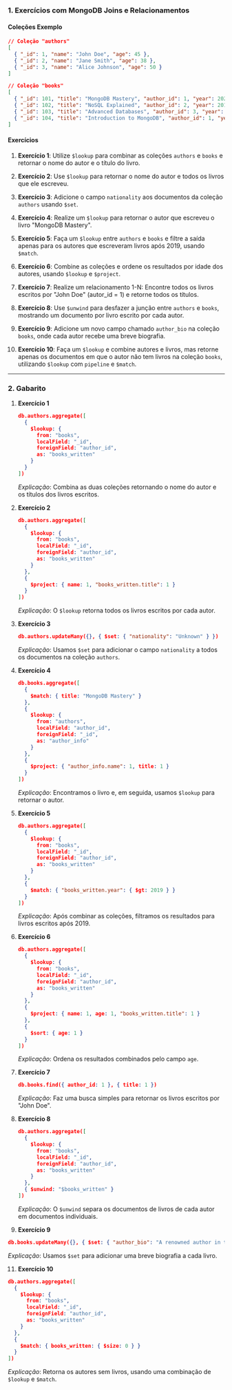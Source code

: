 ### 1. Exercícios com MongoDB Joins e Relacionamentos

#### Coleções Exemplo

```json
// Coleção "authors"
[
  { "_id": 1, "name": "John Doe", "age": 45 },
  { "_id": 2, "name": "Jane Smith", "age": 38 },
  { "_id": 3, "name": "Alice Johnson", "age": 50 }
]

// Coleção "books"
[
  { "_id": 101, "title": "MongoDB Mastery", "author_id": 1, "year": 2020 },
  { "_id": 102, "title": "NoSQL Explained", "author_id": 2, "year": 2019 },
  { "_id": 103, "title": "Advanced Databases", "author_id": 3, "year": 2018 },
  { "_id": 104, "title": "Introduction to MongoDB", "author_id": 1, "year": 2021 }
]
```

#### Exercícios

1. **Exercício 1**: Utilize `$lookup` para combinar as coleções `authors` e `books` e retornar o nome do autor e o título do livro.
   
2. **Exercício 2**: Use `$lookup` para retornar o nome do autor e todos os livros que ele escreveu.

3. **Exercício 3**: Adicione o campo `nationality` aos documentos da coleção `authors` usando `$set`.

4. **Exercício 4**: Realize um `$lookup` para retornar o autor que escreveu o livro "MongoDB Mastery".

5. **Exercício 5**: Faça um `$lookup` entre `authors` e `books` e filtre a saída apenas para os autores que escreveram livros após 2019, usando `$match`.

6. **Exercício 6**: Combine as coleções e ordene os resultados por idade dos autores, usando `$lookup` e `$project`.

7. **Exercício 7**: Realize um relacionamento 1-N: Encontre todos os livros escritos por "John Doe" (autor_id = 1) e retorne todos os títulos.

8. **Exercício 8**: Use `$unwind` para desfazer a junção entre `authors` e `books`, mostrando um documento por livro escrito por cada autor.

9. **Exercício 9**: Adicione um novo campo chamado `author_bio` na coleção `books`, onde cada autor recebe uma breve biografia.

10. **Exercício 10**: Faça um `$lookup` e combine autores e livros, mas retorne apenas os documentos em que o autor não tem livros na coleção `books`, utilizando `$lookup` com `pipeline` e `$match`.

---

### 2. Gabarito

1. **Exercício 1**
   ```json
   db.authors.aggregate([
     {
       $lookup: {
         from: "books",
         localField: "_id",
         foreignField: "author_id",
         as: "books_written"
       }
     }
   ])
   ```

   *Explicação*: Combina as duas coleções retornando o nome do autor e os títulos dos livros escritos.

3. **Exercício 2**
   ```json
   db.authors.aggregate([
     {
       $lookup: {
         from: "books",
         localField: "_id",
         foreignField: "author_id",
         as: "books_written"
       }
     },
     {
       $project: { name: 1, "books_written.title": 1 }
     }
   ])
   ```

   *Explicação*: O `$lookup` retorna todos os livros escritos por cada autor.

4. **Exercício 3**
   ```json
   db.authors.updateMany({}, { $set: { "nationality": "Unknown" } })
   ```
   *Explicação*: Usamos `$set` para adicionar o campo `nationality` a todos os documentos na coleção `authors`.

5. **Exercício 4**
   ```json
   db.books.aggregate([
     {
       $match: { title: "MongoDB Mastery" }
     },
     {
       $lookup: {
         from: "authors",
         localField: "author_id",
         foreignField: "_id",
         as: "author_info"
       }
     },
     {
       $project: { "author_info.name": 1, title: 1 }
     }
   ])
   ```
   *Explicação*: Encontramos o livro e, em seguida, usamos `$lookup` para retornar o autor.

6. **Exercício 5**
   ```json
   db.authors.aggregate([
     {
       $lookup: {
         from: "books",
         localField: "_id",
         foreignField: "author_id",
         as: "books_written"
       }
     },
     {
       $match: { "books_written.year": { $gt: 2019 } }
     }
   ])
   ```
   *Explicação*: Após combinar as coleções, filtramos os resultados para livros escritos após 2019.

7. **Exercício 6**
   ```json
   db.authors.aggregate([
     {
       $lookup: {
         from: "books",
         localField: "_id",
         foreignField: "author_id",
         as: "books_written"
       }
     },
     {
       $project: { name: 1, age: 1, "books_written.title": 1 }
     },
     {
       $sort: { age: 1 }
     }
   ])
   ```
   *Explicação*: Ordena os resultados combinados pelo campo `age`.

8. **Exercício 7**
   ```json
   db.books.find({ author_id: 1 }, { title: 1 })
   ```
   *Explicação*: Faz uma busca simples para retornar os livros escritos por "John Doe".

9. **Exercício 8**
   ```json
   db.authors.aggregate([
     {
       $lookup: {
         from: "books",
         localField: "_id",
         foreignField: "author_id",
         as: "books_written"
       }
     },
     { $unwind: "$books_written" }
   ])
   ```
   *Explicação*: O `$unwind` separa os documentos de livros de cada autor em documentos individuais.

10. **Exercício 9**
   ```json
   db.books.updateMany({}, { $set: { "author_bio": "A renowned author in the field of databases." } })
   ```
   *Explicação*: Usamos `$set` para adicionar uma breve biografia a cada livro.

11. **Exercício 10**
   ```json
   db.authors.aggregate([
     {
       $lookup: {
         from: "books",
         localField: "_id",
         foreignField: "author_id",
         as: "books_written"
       }
     },
     {
       $match: { books_written: { $size: 0 } }
     }
   ])
   ```
   *Explicação*: Retorna os autores sem livros, usando uma combinação de `$lookup` e `$match`.
